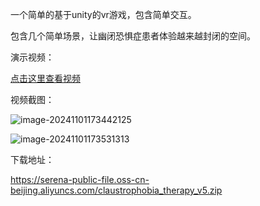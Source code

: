 一个简单的基于unity的vr游戏，包含简单交互。

包含几个简单场景，让幽闭恐惧症患者体验越来越封闭的空间。

演示视频：

[点击这里查看视频]([https://serena-public-file.oss-cn-beijing.aliyuncs.com/claustrophobia_therapy_v3%20-%20base%20-%20Windows%2C%20Mac%2C%20Linux%20-%20Unity%202021.3.37f1c1%20Personal%20_DX11_%202024-05-31%2014-19-39.mp4](https://serena-public-file.oss-cn-beijing.aliyuncs.com/video))

视频截图：

![image-20241101173442125](https://serena-typora-img.oss-cn-beijing.aliyuncs.com/202411011734481.png)

![image-20241101173531313](https://serena-typora-img.oss-cn-beijing.aliyuncs.com/202411011735998.png)

下载地址：

https://serena-public-file.oss-cn-beijing.aliyuncs.com/claustrophobia_therapy_v5.zip
